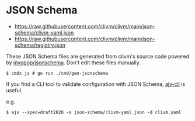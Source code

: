 # JSON Schema

* https://raw.githubusercontent.com/clivm/clivm/main/json-schema/clivm-yaml.json
* https://raw.githubusercontent.com/clivm/clivm/main/json-schema/registry.json

These JSON Schema files are generated from clivm's source code powered by [invopop/jsonschema](https://github.com/invopop/jsonschema).
Don't edit these files manually.

```console
$ cmdx js # go run ./cmd/gen-jsonschema
```

If you find a CLI tool to validate configuration with JSON Schema,
[ajv-cli](https://ajv.js.org/packages/ajv-cli.html) is useful.

e.g.

```console
$ ajv --spec=draft2020 -s json-schema/clivm-yaml.json -d clivm.yaml
```
